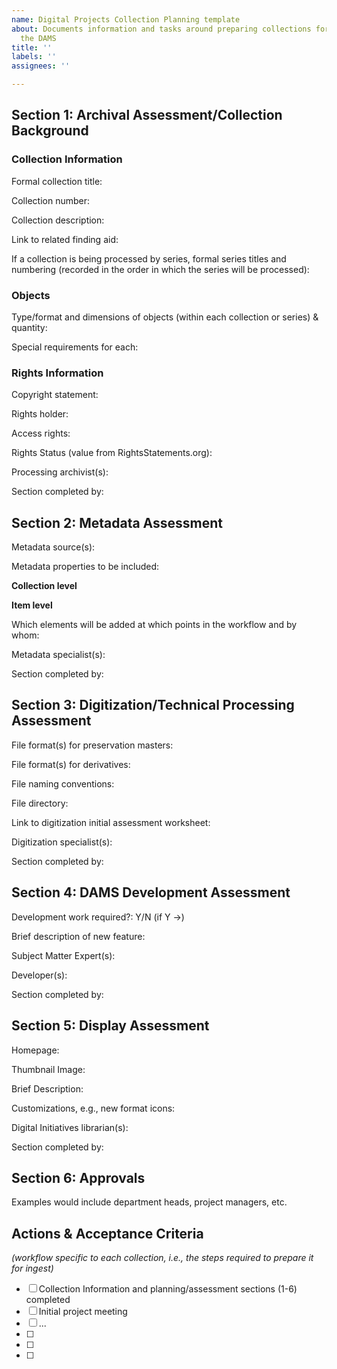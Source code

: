 ```yaml
---
name: Digital Projects Collection Planning template
about: Documents information and tasks around preparing collections for ingest in
  the DAMS
title: ''
labels: ''
assignees: ''

---
```


## Section 1: Archival Assessment/Collection Background

### Collection Information

Formal collection title:

Collection number:

Collection description:

Link to related finding aid:

If a collection is being processed by series, formal series titles and numbering (recorded in the order in which the series will be processed):

### Objects

Type/format and dimensions of objects (within each collection or series) & quantity:

Special requirements for each:

### Rights Information

Copyright statement: 

Rights holder: 

Access rights:

Rights Status (value from RightsStatements.org):


Processing archivist(s):

Section completed by: 


## Section 2: Metadata Assessment

Metadata source(s):

Metadata properties to be included:

**Collection level**

**Item level**

Which elements will be added at which points in the workflow and by whom:


Metadata specialist(s): 

Section completed by:


## Section 3: Digitization/Technical Processing Assessment

File format(s) for preservation masters:

File format(s) for derivatives:

File naming conventions:

File directory:

Link to digitization initial assessment worksheet:


Digitization specialist(s):

Section completed by:


## Section 4: DAMS Development Assessment

Development work required?: Y/N   (if Y →)
    
Brief description of new feature:
    

Subject Matter Expert(s):
    
Developer(s):
    
Section completed by:


## Section 5: Display Assessment

Homepage:

Thumbnail Image:

Brief Description:

Customizations, e.g., new format icons:


Digital Initiatives librarian(s):

Section completed by:


## Section 6: Approvals

Examples would include department heads, project managers, etc.

## Actions & Acceptance Criteria 
_(workflow specific to each collection, i.e., the steps required to prepare it for ingest)_

- [ ]  Collection Information and planning/assessment sections (1-6) completed
- [ ]  Initial project meeting
- [ ]  ...
- [ ]  
- [ ]  
- [ ]
